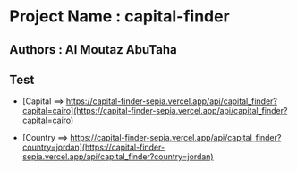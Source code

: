 # Project Name : capital-finder

## Authors : Al Moutaz AbuTaha


## Test 

*  [Capital ==> https://capital-finder-sepia.vercel.app/api/capital_finder?capital=cairo](https://capital-finder-sepia.vercel.app/api/capital_finder?capital=cairo)

*  [Country ==> https://capital-finder-sepia.vercel.app/api/capital_finder?country=jordan](https://capital-finder-sepia.vercel.app/api/capital_finder?country=jordan)
